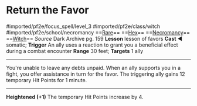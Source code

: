 # Return the Favor
#imported/pf2e/focus_spell/level_3 #imported/pf2e/class/witch #imported/pf2e/school/necromancy 
==[Rare](rare.md)== ==[Hex](../../../Traits/Hex.md)== ==[Necromancy](necromancy.md)== ==[Witch](../../../Traits/Witch.md)==
*Source* Dark Archive pg. 159
**Lesson** lesson of favors
**Cast** ◄ somatic; **Trigger** An ally uses a reaction to grant you a beneficial effect during a combat encounter
**Range** 30 feet; **Targets** 1 ally

---
You're unable to leave any debts unpaid. When an ally supports you in a fight, you offer assistance in turn for the favor. The triggering ally gains 12 temporary Hit Points for 1 minute.

<hr>

**Heightened (+1)** The temporary Hit Points increase by 4.